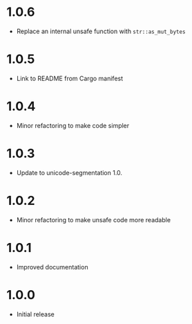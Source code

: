 # 1.0.6

* Replace an internal unsafe function with `str::as_mut_bytes`

# 1.0.5

* Link to README from Cargo manifest

# 1.0.4

* Minor refactoring to make code simpler

# 1.0.3

* Update to unicode-segmentation 1.0.

# 1.0.2

* Minor refactoring to make unsafe code more readable

# 1.0.1

* Improved documentation

# 1.0.0

* Initial release
